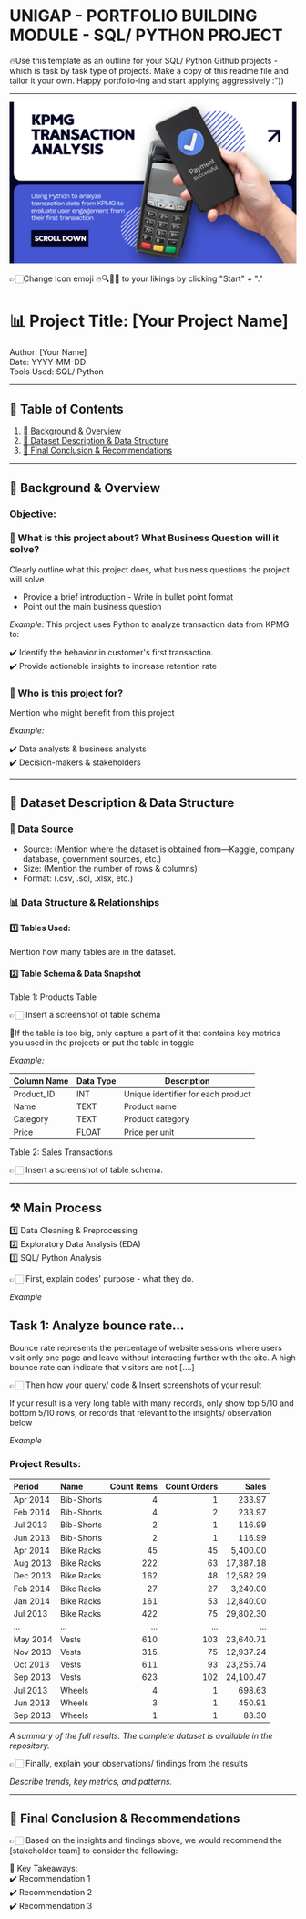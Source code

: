 # UNIGAP - PORTFOLIO BUILDING MODULE - SQL/ PYTHON PROJECT

🔥Use this template as an outline for your SQL/ Python Github projects - which is task by task type of projects. 
Make a copy of this readme file and tailor it your own. Happy portfolio-ing and start applying aggressively :"))

---
![KPMG Transaction Analysis](https://github.com/Dorothy-Ho-Vy/Sample_SQL_Python_template/blob/4dee6ff56077b90b1aea82e8517136f7185a77a3/Blue%20White%20Modern%20Payment%20Gateway%20Service%20Twitter%20Post.png.crdownload)

👉🏻Change Icon emoji 🔥🔍📘🚩 to your likings by clicking "Start" + "."

# 📊 Project Title: [Your Project Name]  
Author: [Your Name]  
Date: YYYY-MM-DD  
Tools Used: SQL/ Python  

---

## 📑 Table of Contents  
1. [📌 Background & Overview](#-background--overview)  
2. [📂 Dataset Description & Data Structure](#-dataset-description--data-structure)  
3. [🔎 Final Conclusion & Recommendations](#-final-conclusion--recommendations)

---

## 📌 Background & Overview  

### Objective:
### 📖 What is this project about? What Business Question will it solve?

Clearly outline what this project does, what business questions the project will solve. 

- Provide a brief introduction - Write in bullet point format
- Point out the main business question


 _Example:_
  This project uses Python to analyze transaction data from KPMG to:

✔️ Identify the behavior in customer's first transaction.  
✔️ Provide actionable insights to increase retention rate   
 


### 👤 Who is this project for?  

Mention who might benefit from this project 

 _Example:_

✔️ Data analysts & business analysts  
✔️ Decision-makers & stakeholders  



---

## 📂 Dataset Description & Data Structure  

### 📌 Data Source  
- Source: (Mention where the dataset is obtained from—Kaggle, company database, government sources, etc.)  
- Size: (Mention the number of rows & columns)  
- Format: (.csv, .sql, .xlsx, etc.)  

### 📊 Data Structure & Relationships  

#### 1️⃣ Tables Used:  
Mention how many tables are in the dataset.  

#### 2️⃣ Table Schema & Data Snapshot  

Table 1: Products Table  

👉🏻 Insert a screenshot of table schema 

📌If the table is too big, only capture a part of it that contains key metrics you used in the projects or put the table in toggle

 _Example:_

| Column Name | Data Type | Description |  
|-------------|----------|-------------|  
| Product_ID  | INT      | Unique identifier for each product |  
| Name        | TEXT     | Product name |  
| Category    | TEXT     | Product category |  
| Price       | FLOAT    | Price per unit |  


Table 2: Sales Transactions  

👉🏻 Insert a screenshot of table schema.


---

## ⚒️ Main Process

1️⃣ Data Cleaning & Preprocessing  
2️⃣ Exploratory Data Analysis (EDA)  
3️⃣ SQL/ Python Analysis 

👉🏻 First, explain codes' purpose - what they do.

*_Example_*

## Task 1: Analyze bounce rate...

Bounce rate represents the percentage of website sessions where users visit only one page and leave without interacting further with the site. A high bounce rate can indicate that visitors are not [....]


👉🏻 Then how your query/ code & Insert screenshots of your result

  If your result is a very long table with many records, only show top 5/10 and bottom 5/10 rows, or records that relevant to the insights/ observation below

*_Example_*

### Project Results:

| Period   | Name                | Count Items | Count Orders | Sales        |
|:---------|:--------------------|------------:|-------------:|-------------:|
| Apr 2014 | Bib-Shorts          |           4 |            1 |       233.97 |
| Feb 2014 | Bib-Shorts          |           4 |            2 |       233.97 |
| Jul 2013 | Bib-Shorts          |           2 |            1 |       116.99 |
| Jun 2013 | Bib-Shorts          |           2 |            1 |       116.99 |
| Apr 2014 | Bike Racks          |          45 |           45 |     5,400.00 |
| Aug 2013 | Bike Racks          |         222 |           63 |    17,387.18 |
| Dec 2013 | Bike Racks          |         162 |           48 |    12,582.29 |
| Feb 2014 | Bike Racks          |          27 |           27 |     3,240.00 |
| Jan 2014 | Bike Racks          |         161 |           53 |    12,840.00 |
| Jul 2013 | Bike Racks          |         422 |           75 |    29,802.30 |
| ...      | ...                 |         ... |          ... |          ... |
| May 2014 | Vests               |         610 |          103 |    23,640.71 |
| Nov 2013 | Vests               |         315 |           75 |    12,937.24 |
| Oct 2013 | Vests               |         611 |           93 |    23,255.74 |
| Sep 2013 | Vests               |         623 |          102 |    24,100.47 |
| Jul 2013 | Wheels              |           4 |            1 |       698.63 |
| Jun 2013 | Wheels              |           3 |            1 |       450.91 |
| Sep 2013 | Wheels              |           1 |            1 |        83.30 |

*A summary of the full results. The complete dataset is available in the repository.*

👉🏻 Finally, explain your observations/ findings from the results 
  
 _Describe trends, key metrics, and patterns._  

---

## 🔎 Final Conclusion & Recommendations  

👉🏻 Based on the insights and findings above, we would recommend the [stakeholder team] to consider the following:  

📌 Key Takeaways:  
✔️ Recommendation 1  
✔️ Recommendation 2  
✔️ Recommendation 3

